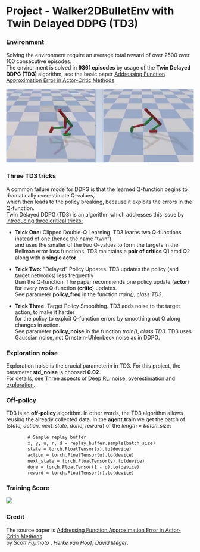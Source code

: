 # Project - Walker2DBulletEnv with Twin Delayed DDPG (TD3)    

### Environment  

Solving the environment require an average total reward of over 2500 over 100 consecutive episodes.  
The environment is solved in __9361 episodes__
by usage of the __Twin Delayed DDPG (TD3)__ algorithm, see the basic paper [Addressing Function Approximation Error in Actor-Critic Methods](https://arxiv.org/abs/1802.09477).

![](images/Walker2D_two_stages_0.7.png)

### Three TD3 tricks   

A common failure mode for DDPG is that the learned Q-function begins to dramatically overestimate Q-values,      
which then leads to the policy breaking, because it exploits the errors in the Q-function.     
Twin Delayed DDPG (TD3) is an algorithm which addresses this issue by [introducing three critical tricks:](https://spinningup.openai.com/en/latest/algorithms/td3.html)

* **Trick One:** Clipped Double-Q Learning. TD3 learns two Q-functions instead of one (hence the name “twin”),        
and uses the smaller of the two Q-values to form the targets in the Bellman error loss functions. 
TD3 maintains a **pair of critics** Q1 amd Q2 along with a **single actor**.

* **Trick Two:**  “Delayed” Policy Updates. TD3 updates the policy (and target networks) less frequently      
than the Q-function. The paper recommends one policy update (**actor**) for every two Q-function (**critic**) updates.   
See parameter **policy_freq**  in the function _train()_, _class TD3_.

* **Trick Three**: Target Policy Smoothing. TD3 adds noise to the target action, to make it harder   
for the policy to exploit Q-function errors by smoothing out Q along changes in action.   
See parameter **policy_noise**  in the function _train()_, _class TD3_.
TD3 uses Gaussian noise, not Ornstein-Uhlenbeck noise as in DDPG.

### Exploration noise 

Exploration noise is the crucial parameterin in TD3. For this project, the parameter **std_noise** is choosed **0.02**.      
For details, see [Three aspects of Deep RL: noise, overestimation and exploration](https://towardsdatascience.com/three-aspects-of-deep-rl-noise-overestimation-and-exploration-122ffb4bb92b).    

### Off-policy

TD3 is an **off-policy** algorithm. In other words, the TD3 algorithm allows reusing the already collected data.
In the **agent.train** we get the batch of (_state, action, next_state, done, reward_)  of the _length = batch_size_:  

            # Sample replay buffer 
            x, y, u, r, d = replay_buffer.sample(batch_size)
            state = torch.FloatTensor(x).to(device)
            action = torch.FloatTensor(u).to(device)
            next_state = torch.FloatTensor(y).to(device)
            done = torch.FloatTensor(1 - d).to(device)
            reward = torch.FloatTensor(r).to(device)
            
### Training Score

![](images/plot_Walker2D_9361epis.png)

### Credit

The source paper is [Addressing Function Approximation Error in Actor-Critic Methods](https://arxiv.org/abs/1802.09477)  
by _Scott Fujimoto_ , _Herke van Hoof_, _David Meger_.
            
            
